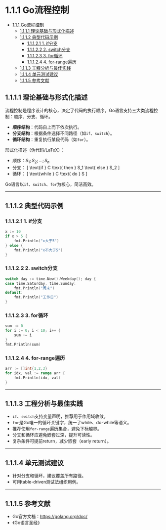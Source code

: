 # 1.1.1 Go流程控制

<!-- TOC START -->
- [1.1.1 Go流程控制](#go流程控制)
  - [1.1.1.1 理论基础与形式化描述](#理论基础与形式化描述)
  - [1.1.1.2 典型代码示例](#典型代码示例)
    - [1.1.1.2.1 1. if分支](#1-if分支)
    - [1.1.1.2.2 2. switch分支](#2-switch分支)
    - [1.1.1.2.3 3. for循环](#3-for循环)
    - [1.1.1.2.4 4. for-range遍历](#4-for-range遍历)
  - [1.1.1.3 工程分析与最佳实践](#工程分析与最佳实践)
  - [1.1.1.4 单元测试建议](#单元测试建议)
  - [1.1.1.5 参考文献](#参考文献)
<!-- TOC END -->














## 1.1.1.1 理论基础与形式化描述

流程控制是程序设计的核心，决定了代码的执行顺序。Go语言支持三大类流程控制：顺序、分支、循环。

- **顺序结构**：代码自上而下依次执行。
- **分支结构**：根据条件选择不同路径（如`if`、`switch`）。
- **循环结构**：重复执行某段代码（如`for`）。

形式化描述（伪代码/LaTeX）：

- 顺序：$S_1; S_2; \ldots; S_n$
- 分支：
  \[
    \text{if } C \text{ then } S_1 \text{ else } S_2
  \]
- 循环：
  \[
    \text{while } C \text{ do } S
  \]

Go语言以`if`、`switch`、`for`为核心，简洁高效。

---

## 1.1.1.2 典型代码示例

### 1.1.1.2.1 1. if分支

```go
x := 10
if x > 5 {
    fmt.Println("x大于5")
} else {
    fmt.Println("x不大于5")
}
```

### 1.1.1.2.2 2. switch分支

```go
switch day := time.Now().Weekday(); day {
case time.Saturday, time.Sunday:
    fmt.Println("周末")
default:
    fmt.Println("工作日")
}
```

### 1.1.1.2.3 3. for循环

```go
sum := 0
for i := 0; i < 10; i++ {
    sum += i
}
fmt.Println(sum)
```

### 1.1.1.2.4 4. for-range遍历

```go
arr := []int{1,2,3}
for idx, val := range arr {
    fmt.Println(idx, val)
}
```

---

## 1.1.1.3 工程分析与最佳实践

- `if`、`switch`支持变量声明，推荐用于作用域收敛。
- `for`是Go唯一的循环关键字，统一了while、do-while等语义。
- 推荐使用`for-range`遍历集合，避免下标越界。
- 分支和循环应避免嵌套过深，提升可读性。
- 复杂条件可提前return，减少嵌套（early return）。

---

## 1.1.1.4 单元测试建议

- 针对分支和循环，建议覆盖所有路径。
- 可用table-driven测试法组织用例。

---

## 1.1.1.5 参考文献

- Go官方文档：<https://golang.org/doc/>
- 《Go语言圣经》
